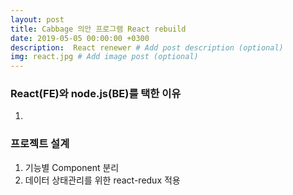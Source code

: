 ```yaml
---
layout: post
title: Cabbage 의안 프로그램 React rebuild
date: 2019-05-05 00:00:00 +0300
description:  React renewer # Add post description (optional)
img: react.jpg # Add image post (optional)
---
```


### React(FE)와 node.js(BE)를 택한 이유
1. 

### 프로젝트 설계
1. 기능별 Component 분리
2. 데이터 상태관리를 위한 react-redux 적용

